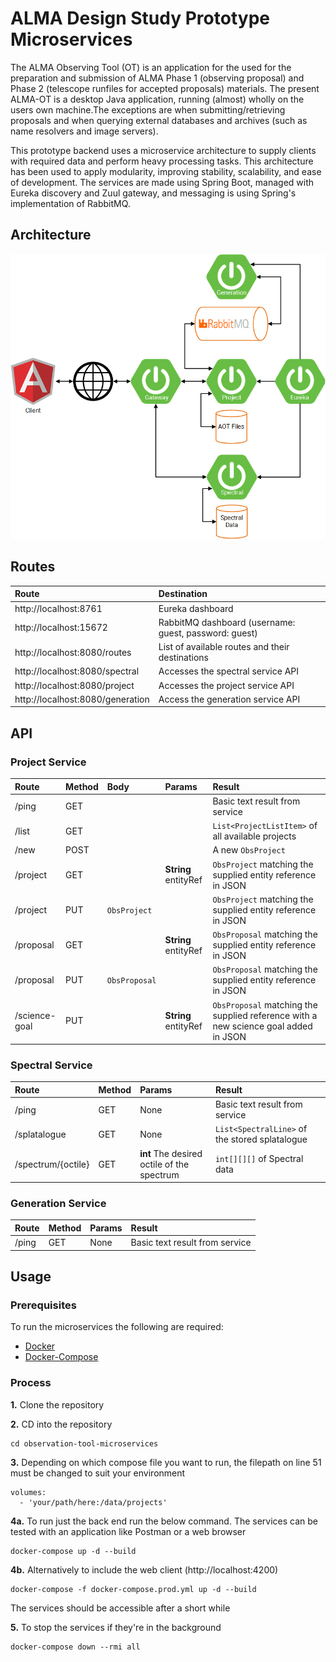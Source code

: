 # ALMA Design Study Prototype Microservices
The ALMA Observing Tool (OT) is an application for the used for the preparation and submission of ALMA Phase 1 (observing proposal) and Phase 2 (telescope runfiles for accepted proposals) materials. The present ALMA-OT is a desktop Java application, running (almost) wholly on the users own machine.The exceptions are when submitting/retrieving proposals and when querying external databases and archives (such as name resolvers and image servers).

This prototype backend uses a microservice architecture to supply clients with required data and perform heavy 
processing tasks. This architecture has 
been used to apply modularity, improving stability, scalability, and ease of development. The services are made using
 Spring Boot, managed with Eureka discovery and Zuul gateway, and messaging is using Spring's implementation of 
 RabbitMQ.
## Architecture
![Architecture Diagram](./architecture-structure.png)
## Routes
Route                              | Destination
:----------------------------------|:-----------------------------------------------
http://localhost:8761              | Eureka dashboard
http://localhost:15672             | RabbitMQ dashboard (username: guest, password: guest)
http://localhost:8080/routes       | List of available routes and their destinations
http://localhost:8080/spectral     | Accesses the spectral service API
http://localhost:8080/project      | Accesses the project service API
http://localhost:8080/generation   | Access the generation service API

## API
### Project Service
Route         | Method | Body          | Params                 | Result
:-------------|:-------|:--------------|:-----------------------|:----------------------------------------------------
/ping         | GET    |               |                        | Basic text result from service
/list         | GET    |               |                        | `List<ProjectListItem>` of all available projects
/new          | POST   |               |                        | A new `ObsProject`
/project      | GET    |               | **String** entityRef   | `ObsProject` matching the supplied entity reference in JSON
/project      | PUT    | `ObsProject`  |                        | `ObsProject` matching the supplied entity reference in JSON
/proposal     | GET    |               | **String** entityRef   | `ObsProposal` matching the supplied entity reference in JSON
/proposal     | PUT    | `ObsProposal` |                        | `ObsProposal` matching the supplied entity reference in JSON
/science-goal | PUT    |               | **String** entityRef   | `ObsProposal` matching the supplied reference with a new science goal added in JSON

### Spectral Service
 Route             | Method | Params                                     | Result
:------------------|:-------|:-------------------------------------------|:---------------------------------------------
/ping              | GET    | None                                       | Basic text result from service
/splatalogue       | GET    | None                                       |`List<SpectralLine>` of the stored splatalogue
/spectrum/{octile} | GET    | **int** The desired octile of the spectrum | `int[][][]` of Spectral data

### Generation Service
Route | Method | Params | Result
:-----|:-------|:-------|:------------------------------
/ping | GET    | None   | Basic text result from service

## Usage
### Prerequisites
To run the microservices the following are required:

- [Docker](https://www.docker.com/)
- [Docker-Compose](https://docs.docker.com/compose/)

### Process
**1.** Clone the repository

**2.** CD into the repository
```
cd observation-tool-microservices
```
**3.** Depending on which compose file you want to run, the filepath on line 51 must be changed to suit your environment
```docker
volumes:
  - 'your/path/here:/data/projects'
```
**4a.** To run just the back end run the below command. The services can be tested with an application like Postman 
or a web 
browser
```docker
docker-compose up -d --build
```
**4b.** Alternatively to include the web client (http://localhost:4200)
```docker
docker-compose -f docker-compose.prod.yml up -d --build
```
The services should be accessible after a short while

**5.** To stop the services if they're in the background
```docker
docker-compose down --rmi all
```

